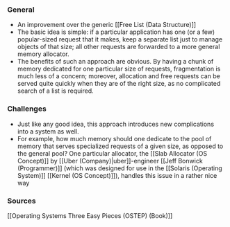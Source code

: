 ### General
- An improvement over the generic [[Free List (Data Structure)]]
- The basic idea is simple: if a particular application has one (or a few) popular-sized request that it makes, keep a separate list just to manage objects of that size; all other requests are forwarded to a more general memory allocator.
- The benefits of such an approach are obvious. By having a chunk of memory dedicated for one particular size of requests, fragmentation is much less of a concern; moreover, allocation and free requests can be served quite quickly when they are of the right size, as no complicated search of a list is required.

### Challenges
- Just like any good idea, this approach introduces new complications into a system as well. 
- For example, how much memory should one dedicate to the pool of memory that serves specialized requests of a given size, as opposed to the general pool? One particular allocator, the [[Slab Allocator (OS Concept)]] by [[Uber (Company)|uber]]-engineer [[Jeff Bonwick (Programmer)]] (which was designed for use in the [[Solaris (Operating System)]] [[Kernel (OS Concept)]]), handles this issue in a rather nice way 


### Sources
[[Operating Systems Three Easy Pieces (OSTEP) (Book)]]